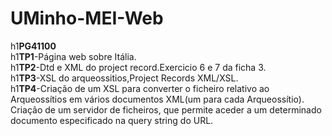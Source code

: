 # UMinho-MEI-Web
h1**PG41100**   
h1**TP1**-Página web sobre Itália.  
h1**TP2**-Dtd e XML do project record.Exercicio 6 e 7 da ficha 3.  
h1**TP3**-XSL do arqueossitios,Project Records XML/XSL.  
h1**TP4**-Criação de um XSL para converter o ficheiro relativo ao Arqueossítios em vários documentos XML(um para cada Arqueossítio).  
Criação de um servidor de ficheiros, que permite aceder a um determinado documento especificado na query string do URL.  
           


